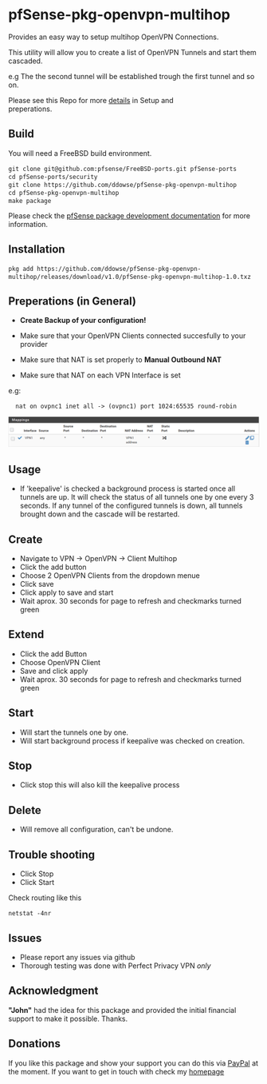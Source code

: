 # pfSense-pkg-openvpn-multihop
Provides an easy way to setup multihop OpenVPN Connections. 

This utility will allow you to create a list of OpenVPN Tunnels and start them cascaded.

e.g The the second tunnel will be established trough the first tunnel and so on.   

Please see this Repo for more [details](https://github.com/ddowse/pf-tunnelactive) in Setup and   
preperations.


## Build

You will need a FreeBSD build environment. 

```bash:
git clone git@github.com:pfsense/FreeBSD-ports.git pfSense-ports
cd pfSense-ports/security
git clone https://github.com/ddowse/pfSense-pkg-openvpn-multihop
cd pfSense-pkg-openvpn-multihop
make package
```

Please check the [pfSense package development documentation](https://docs.netgate.com/pfsense/en/latest/development/developing-packages.html#testing-building-individual-packages) for more information.


## Installation 

```bash:
pkg add https://github.com/ddowse/pfSense-pkg-openvpn-multihop/releases/download/v1.0/pfSense-pkg-openvpn-multihop-1.0.txz
```

## Preperations (in General)

- **Create Backup of your configuration!**

- Make sure that your OpenVPN Clients connected succesfully to your provider
- Make sure that NAT is set properly to **Manual Outbound NAT** 
- Make sure that NAT on each VPN Interface is set 

e.g:

```bash:
  nat on ovpnc1 inet all -> (ovpnc1) port 1024:65535 round-robin
```

![readme-nat](readme-nat.png)

## Usage

- If 'keepalive' is checked a background process is started once all tunnels are up. It will check the status of all tunnels one by one every 3 seconds. If any tunnel of the configured tunnels is down, all tunnels brought down and the cascade will be restarted. 

## Create 

- Navigate to VPN -> OpenVPN -> Client Multihop
- Click the add button 
- Choose 2 OpenVPN Clients from the dropdown menue
- Click save
- Click apply to save and start
- Wait aprox. 30 seconds for page to refresh and checkmarks turned green

## Extend 

- Click the add Button
- Choose OpenVPN Client
- Save and click apply
- Wait aprox. 30 seconds for page to refresh and checkmarks turned green

## Start

- Will start the tunnels one by one. 
- Will start background process if keepalive was checked on creation.

## Stop

- Click stop this will also kill the keepalive process

## Delete

- Will remove all configuration, can't be undone. 


## Trouble shooting

- Click Stop
- Click Start

Check routing like this

```bash:
netstat -4nr
```

## Issues

- Please report any issues via github
- Thorough testing was done with Perfect Privacy VPN *only*


## Acknowledgment

**"John"** had the idea for this package and provided the initial financial support to make it possible. Thanks. 

## Donations 

If you like this package and show your support you can do this via [PayPal](https://www.paypal.com/paypalme/DanielDowse) at the moment.
If you want to get in touch with check my [homepage](https://daemonbytes.net)
